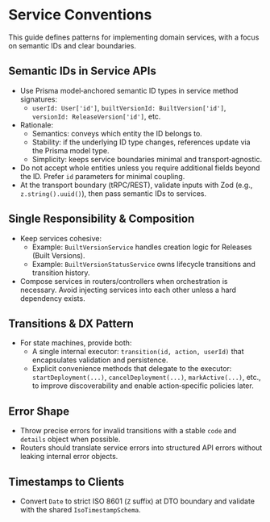 # Service Conventions

This guide defines patterns for implementing domain services, with a focus on semantic IDs and clear boundaries.

## Semantic IDs in Service APIs

- Use Prisma model‑anchored semantic ID types in service method signatures:
  - `userId: User['id']`, `builtVersionId: BuiltVersion['id']`, `versionId: ReleaseVersion['id']`, etc.
- Rationale:
  - Semantics: conveys which entity the ID belongs to.
  - Stability: if the underlying ID type changes, references update via the Prisma model type.
  - Simplicity: keeps service boundaries minimal and transport‑agnostic.
- Do not accept whole entities unless you require additional fields beyond the ID. Prefer `id` parameters for minimal coupling.
- At the transport boundary (tRPC/REST), validate inputs with Zod (e.g., `z.string().uuid()`), then pass semantic IDs to services.

## Single Responsibility & Composition

- Keep services cohesive:
  - Example: `BuiltVersionService` handles creation logic for Releases (Built Versions).
  - Example: `BuiltVersionStatusService` owns lifecycle transitions and transition history.
- Compose services in routers/controllers when orchestration is necessary. Avoid injecting services into each other unless a hard dependency exists.

## Transitions & DX Pattern

- For state machines, provide both:
  - A single internal executor: `transition(id, action, userId)` that encapsulates validation and persistence.
  - Explicit convenience methods that delegate to the executor: `startDeployment(...)`, `cancelDeployment(...)`, `markActive(...)`, etc., to improve discoverability and enable action‑specific policies later.

## Error Shape

- Throw precise errors for invalid transitions with a stable `code` and `details` object when possible.
- Routers should translate service errors into structured API errors without leaking internal error objects.

## Timestamps to Clients

- Convert `Date` to strict ISO 8601 (`Z` suffix) at DTO boundary and validate with the shared `IsoTimestampSchema`.
